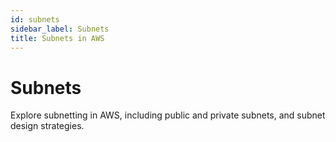 ```yaml
---
id: subnets
sidebar_label: Subnets
title: Subnets in AWS
---
```


# Subnets

Explore subnetting in AWS, including public and private subnets, and subnet design strategies.
